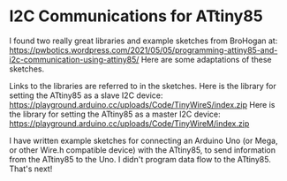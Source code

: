 # I2C Communications for ATtiny85

I found two really great libraries and example sketches from BroHogan at: https://pwbotics.wordpress.com/2021/05/05/programming-attiny85-and-i2c-communication-using-attiny85/
Here are some adaptations of these sketches.

Links to the libraries are referred to in the sketches.
Here is the library for setting the ATtiny85 as a slave I2C device: https://playground.arduino.cc/uploads/Code/TinyWireS/index.zip
Here is the library for setting the ATtiny85 as a master I2C device: https://playground.arduino.cc/uploads/Code/TinyWireM/index.zip

I have written example sketches for connecting an Arduino Uno (or Mega, or other Wire.h compatible device) with the ATtiny85, to send information from the ATtiny85 to the Uno.
I didn't program data flow to the ATtiny85. That's next!
